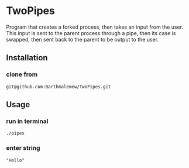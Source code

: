  # TwoPipes
Program that creates a forked process, then takes an input from the user. 
This input is sent to the parent process through a pipe, then its case is swapped,
then sent back to the parent to be output to the user.

## Installation
### clone from
```
git@github.com:Barthmalemew/TwoPipes.git
```
## Usage
### run in terminal
```
./pipes
```
### enter string
```
"Hello"
```
